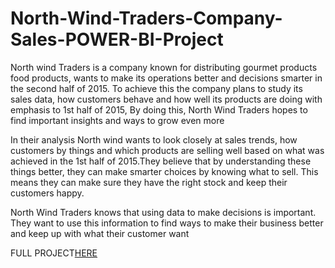 # North-Wind-Traders-Company-Sales-POWER-BI-Project

North wind Traders is a company known for distributing  gourmet products food products, wants to make its operations better
and decisions smarter in the second half of 2015. To achieve this the company plans to study its sales data, how customers behave
and how well its products are doing with emphasis to 1st half of 2015, By doing this, North Wind Traders hopes to find  important insights and ways to grow even more 

In their analysis North wind wants to look closely at sales trends, how customers by things and which products are selling well based on what was achieved in the 1st half of 2015.They believe that by understanding these things better, they can make smarter choices by knowing what to sell. This means they can make sure they have the right stock and keep their customers happy.

North Wind Traders knows that using data to make decisions is important. They want to use this information to find ways to make their business better and keep up with what their customer want

FULL PROJECT[HERE](https://github.com/KopanoRamokoka/North-Wind-Traders-Company-Sales-POWER-BI-Project/blob/main/North%20wind%20Traders%20Project.pbix)
